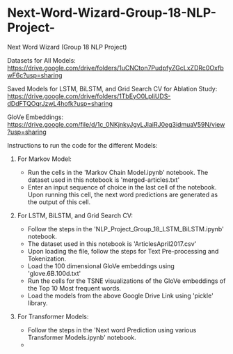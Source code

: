 # Next-Word-Wizard-Group-18-NLP-Project-
Next Word Wizard (Group 18 NLP Project)


Datasets for All Models: https://drive.google.com/drive/folders/1uCNCton7PudpfyZGcLxZDRc0OxfbwF6c?usp=sharing

Saved Models for LSTM, BiLSTM, and Grid Search CV for Ablation Study: https://drive.google.com/drive/folders/1TbEyO0LpIiUDS-dDdFTQOqrJzwL4hofk?usp=sharing

GloVe Embeddings: https://drive.google.com/file/d/1c_0NKjnkyJgyLJIaiRJ0eg3idmuaV59N/view?usp=sharing


Instructions to run the code for the different Models:

1. For Markov Model: 
    - Run the cells in the 'Markov Chain Model.ipynb' notebook. The dataset used in this notebook is 'merged-articles.txt'
    - Enter an input sequence of choice in the last cell of the notebook. Upon running this cell, the next word predictions are generated as the output of this cell.
    
2. For LSTM, BiLSTM, and Grid Search CV: 
    - Follow the steps in the 'NLP_Project_Group_18_LSTM_BiLSTM.ipynb' notebook. 
    - The dataset used in this notebook is 'ArticlesApril2017.csv'
    - Upon loading the file, follow the steps for Text Pre-processing and Tokenization.
    - Load the 100 dimensional GloVe embeddings using 'glove.6B.100d.txt'
    - Run the cells for the TSNE visualizations of the GloVe embeddings of the Top 10 Most frequent words.
    - Load the models from the above Google Drive Link using 'pickle' library.
   
3. For Transformer Models: 
    - Follow the steps in the 'Next word Prediction using various Transformer Models.ipynb' notebook.
    - 
